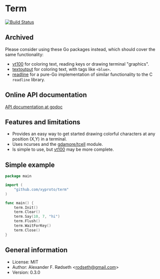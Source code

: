 Term
====

[![Build Status](https://travis-ci.org/xyproto/term.svg?branch=master)](https://travis-ci.org/xyproto/term)

Archived
--------

Please consider using these Go packages instead, which should cover the same functionality:

* [vt100](https://github.com/xyproto/vt100) for coloring text, reading keys or drawing terminal "graphics".
* [textoutput](https://github.com/xyproto/textoutput) for coloring text, with tags like `<blue>`.
* [readline](https://github.com/chzyer/readline) for a pure-Go implementation of similar functionality to the C `readline` library.

Online API documentation
------------------------

[API documentation at godoc](http://godoc.org/github.com/xyproto/term)

Features and limitations
------------------------

* Provides an easy way to get started drawing colorful characters at any position (X,Y) in a terminal.
* Uses ncurses and the [gdamore/tcell](https://github.com/gdamore/tcell) module.
* Is simple to use, but [vt100](https://github.com/xyproto/vt100) may be more complete.

Simple example
--------------

~~~go
package main

import (
	"github.com/xyproto/term"
)

func main() {
	term.Init()
	term.Clear()
	term.Say(10, 7, "hi")
	term.Flush()
	term.WaitForKey()
	term.Close()
}
~~~

General information
-------------------

* License: MIT
* Author: Alexander F. Rødseth &lt;rodseth@gmail.com&gt;
* Version: 0.3.0
